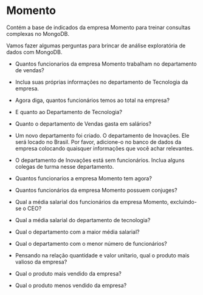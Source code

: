 # Momento 

Contém a base de indicados da empresa Momento para treinar consultas complexas no MongoDB.

Vamos fazer algumas perguntas para brincar de análise exploratória de dados com MongoDB.

* Quantos funcionarios da empresa Momento trabalham no departamento de vendas?

* Inclua suas próprias informações no departamento de Tecnologia da empresa.

* Agora diga, quantos funcionários temos ao total na empresa?

* E quanto ao Departamento de Tecnologia?

* Quanto o departamento de Vendas gasta em salários?

* Um novo departamento foi criado. O departamento de Inovações. 
Ele será locado no Brasil. Por favor, adicione-o no banco de dados da empresa colocando quaisquer informações que você achar relevantes.

* O departamento de Inovações está sem funcionários. Inclua alguns colegas de turma nesse departamento.  

* Quantos funcionarios a empresa Momento tem agora?

* Quantos funcionários da empresa Momento possuem conjuges?

* Qual a média salarial dos funcionários da empresa Momento, excluindo-se o CEO?

* Qual a média salarial do departamento de tecnologia? 

* Qual o departamento com a maior média salarial?

* Qual o departamento com o menor número de funcionários?

* Pensando na relação quantidade e valor unitario, qual o produto mais valioso da empresa?

* Qual o produto mais vendido da empresa?

* Qual o produto menos vendido da empresa?